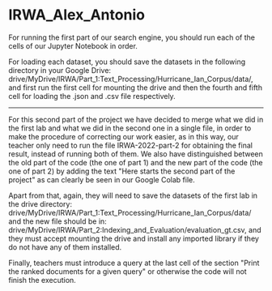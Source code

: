 # IRWA_Alex_Antonio

For running the first part of our search engine, you should run each of the cells of our Jupyter Notebook in order.

For loading each dataset, you should save the datasets in the following directory in your Google Drive:
drive/MyDrive/IRWA/Part_1:Text_Processing/Hurricane_Ian_Corpus/data/, and first run the first cell for mounting the drive and then the
fourth and fifth cell for loading the .json and .csv file respectively.

--------------------------------------------------------------------------------------------------------------------------------------

For this second part of the project we have decided to merge what we did in the first lab and what we did in the second one in a single 
file, in order to make the procedure of correcting our work easier, as in this way, our teacher only need to run the file 
IRWA-2022-part-2 for obtaining the final result, instead of running both of them. We also have distinguished between the old part of
the code (the one of part 1) and the new part of the code (the one of part 2) by adding the text "Here starts the second part of the
project" as can clearly be seen in our Google Colab file.

Apart from that, again, they will need to save the datasets of the first lab in the drive directory:
drive/MyDrive/IRWA/Part_1:Text_Processing/Hurricane_Ian_Corpus/data/ and the new file should be in:
drive/MyDrive/IRWA/Part_2:Indexing_and_Evaluation/evaluation_gt.csv, and they must accept mounting the drive and install any imported
library if they do not have any of them installed.

Finally, teachers must introduce a query at the last cell of the section "Print the ranked documents for a given query" or otherwise the
code will not finish the execution.